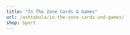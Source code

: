 ```yaml
---
title: "In The Zone Cards & Games"
url: /ashtabula/in-the-zone-cards-und-games/
shop: Sport
---
```

